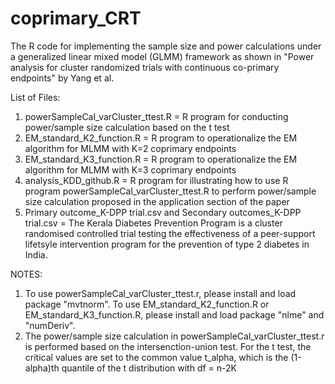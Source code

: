 # coprimary_CRT

The R code for implementing the sample size and power calculations under a generalized linear mixed model (GLMM) framework as shown in "Power analysis for cluster randomized trials with continuous co-primary endpoints" by Yang et al.

List of Files:
1) powerSampleCal_varCluster_ttest.R = R program for conducting power/sample size calculation based on the t test
2) EM_standard_K2_function.R = R program to operationalize the EM algorithm for MLMM with K=2 coprimary endpoints
3) EM_standard_K3_function.R = R program to operationalize the EM algorithm for MLMM with K=3 coprimary endpoints
4) analysis_KDD_github.R = R program for illustrating how to use R program powerSampleCal_varCluster_ttest.R to perform power/sample size calculation proposed in the application section of the paper
5) Primary outcome_K-DPP trial.csv and Secondary outcomes_K-DPP trial.csv = The Kerala Diabetes Prevention Program is a cluster randomised controlled trial testing the effectiveness of a peer-support lifetsyle intervention program for the prevention of type 2 diabetes in India.

NOTES:  
1) To use powerSampleCal_varCluster_ttest.r, please install and load package "mvtnorm". To use EM_standard_K2_function.R or EM_standard_K3_function.R, please install and load package "nlme" and "numDeriv".
2) The power/sample size calculation in powerSampleCal_varCluster_ttest.r is performed based on the intersenction-union test. For the t test, the critical values are set to the common value t_alpha, which is the (1-alpha)th quantile of the t distribution with df = n-2K
     
